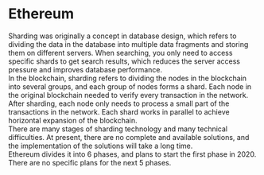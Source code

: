 # Ethereum

Sharding was originally a concept in database design, which refers to dividing the data in the database into multiple data fragments and storing them on different servers. When searching, you only need to access specific shards to get search results, which reduces the server access pressure and improves database performance.  
In the blockchain, sharding refers to dividing the nodes in the blockchain into several groups, and each group of nodes forms a shard. Each node in the original blockchain needed to verify every transaction in the network. After sharding, each node only needs to process a small part of the transactions in the network. Each shard works in parallel to achieve horizontal expansion of the blockchain.  
There are many stages of sharding technology and many technical difficulties. At present, there are no complete and available solutions, and the implementation of the solutions will take a long time.  
Ethereum divides it into 6 phases, and plans to start the first phase in 2020. There are no specific plans for the next 5 phases.  
